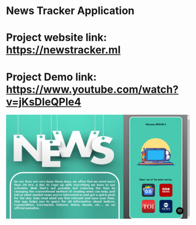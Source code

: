 # News Tracker Application

# Project website link: https://newstracker.ml

# Project Demo link: https://www.youtube.com/watch?v=jKsDleQPle4

<img src="https://github.com/IBM-EPBL/IBM-Project-1354-1658385745/blob/e2aaed2c8859a717b2038ba9fc1fb952d12813a0/Final%20Deliverables/Snapshots/snapshot%20(23).png"/>
